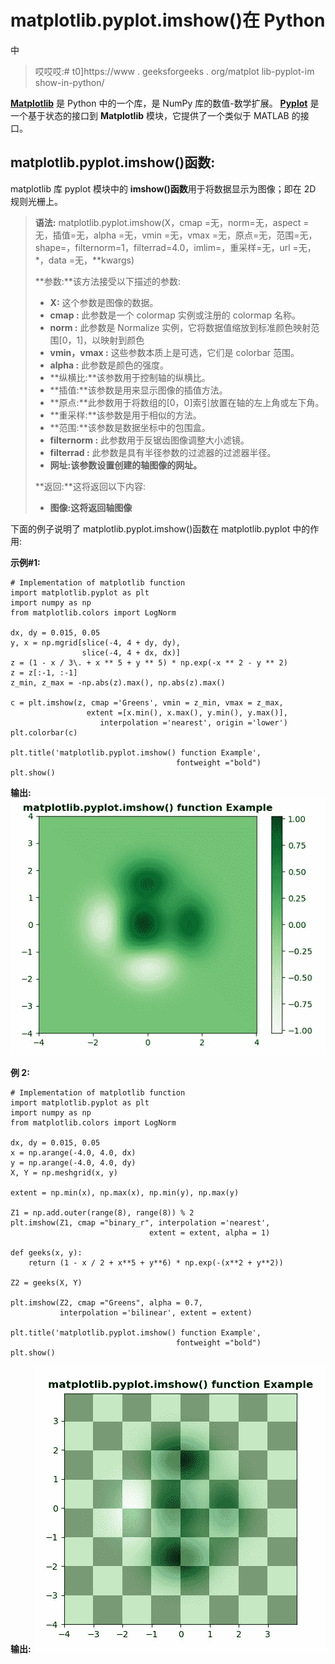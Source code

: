 # matplotlib.pyplot.imshow()在 Python

中

> 哎哎哎:# t0]https://www . geeksforgeeks . org/matplot lib-pyplot-im show-in-python/

**[Matplotlib](https://www.geeksforgeeks.org/python-introduction-matplotlib/)** 是 Python 中的一个库，是 NumPy 库的数值-数学扩展。 **[Pyplot](https://www.geeksforgeeks.org/pyplot-in-matplotlib/)** 是一个基于状态的接口到 **Matplotlib** 模块，它提供了一个类似于 MATLAB 的接口。

## matplotlib.pyplot.imshow()函数:

matplotlib 库 pyplot 模块中的 **imshow()函数**用于将数据显示为图像；即在 2D 规则光栅上。

> **语法:** matplotlib.pyplot.imshow(X，cmap =无，norm=无，aspect =无，插值=无，alpha =无，vmin =无，vmax =无，原点=无，范围=无，shape=，filternorm=1，filterrad=4.0，imlim=，重采样=无，url =无，\*，data =无，*\*kwargs)
> 
> **参数:**该方法接受以下描述的参数:
> 
> *   **X:** 这个参数是图像的数据。
> *   **cmap :** 此参数是一个 colormap 实例或注册的 colormap 名称。
> *   **norm :** 此参数是 Normalize 实例，它将数据值缩放到标准颜色映射范围[0，1]，以映射到颜色
> *   **vmin，vmax :** 这些参数本质上是可选，它们是 colorbar 范围。
> *   **alpha :** 此参数是颜色的强度。
> *   **纵横比:**该参数用于控制轴的纵横比。
> *   **插值:**该参数是用来显示图像的插值方法。
> *   **原点:**此参数用于将数组的[0，0]索引放置在轴的左上角或左下角。
> *   **重采样:**该参数是用于相似的方法。
> *   **范围:**该参数是数据坐标中的包围盒。
> *   **filternorm :** 此参数用于反锯齿图像调整大小滤镜。
> *   **filterrad :** 此参数是具有半径参数的过滤器的过滤器半径。
> *   **网址:**该参数设置创建的**轴图像的网址。**
> 
> **返回:**这将返回以下内容:
> 
> *   **图像:**这将返回**轴图像**

下面的例子说明了 matplotlib.pyplot.imshow()函数在 matplotlib.pyplot 中的作用:

**示例#1:**

```
# Implementation of matplotlib function
import matplotlib.pyplot as plt
import numpy as np
from matplotlib.colors import LogNorm

dx, dy = 0.015, 0.05
y, x = np.mgrid[slice(-4, 4 + dy, dy),
                slice(-4, 4 + dx, dx)]
z = (1 - x / 3\. + x ** 5 + y ** 5) * np.exp(-x ** 2 - y ** 2)
z = z[:-1, :-1]
z_min, z_max = -np.abs(z).max(), np.abs(z).max()

c = plt.imshow(z, cmap ='Greens', vmin = z_min, vmax = z_max,
                 extent =[x.min(), x.max(), y.min(), y.max()],
                    interpolation ='nearest', origin ='lower')
plt.colorbar(c)

plt.title('matplotlib.pyplot.imshow() function Example', 
                                     fontweight ="bold")
plt.show()
```

**输出:**
![](img/17dba395c4128cca7386e320dad8e049.png)

**例 2:**

```
# Implementation of matplotlib function
import matplotlib.pyplot as plt
import numpy as np
from matplotlib.colors import LogNorm

dx, dy = 0.015, 0.05
x = np.arange(-4.0, 4.0, dx)
y = np.arange(-4.0, 4.0, dy)
X, Y = np.meshgrid(x, y)

extent = np.min(x), np.max(x), np.min(y), np.max(y)

Z1 = np.add.outer(range(8), range(8)) % 2
plt.imshow(Z1, cmap ="binary_r", interpolation ='nearest',
                               extent = extent, alpha = 1)

def geeks(x, y):
    return (1 - x / 2 + x**5 + y**6) * np.exp(-(x**2 + y**2))

Z2 = geeks(X, Y)

plt.imshow(Z2, cmap ="Greens", alpha = 0.7, 
           interpolation ='bilinear', extent = extent)

plt.title('matplotlib.pyplot.imshow() function Example', 
                                     fontweight ="bold")
plt.show()
```

**输出:**
![](img/9457965f0b1ad2fd5071c5c03ac4839a.png)